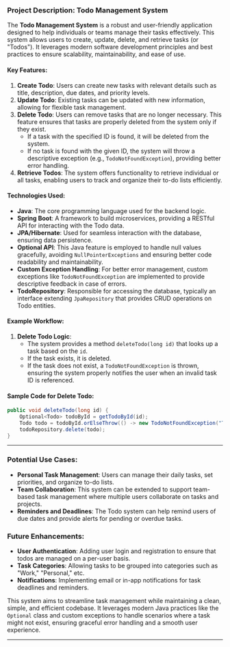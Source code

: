 ### Project Description: Todo Management System

The **Todo Management System** is a robust and user-friendly application designed to help individuals or teams manage their tasks effectively. This system allows users to create, update, delete, and retrieve tasks (or "Todos"). It leverages modern software development principles and best practices to ensure scalability, maintainability, and ease of use.

#### Key Features:
1. **Create Todo**: Users can create new tasks with relevant details such as title, description, due dates, and priority levels.
2. **Update Todo**: Existing tasks can be updated with new information, allowing for flexible task management.
3. **Delete Todo**: Users can remove tasks that are no longer necessary. This feature ensures that tasks are properly deleted from the system only if they exist.
   - If a task with the specified ID is found, it will be deleted from the system.
   - If no task is found with the given ID, the system will throw a descriptive exception (e.g., `TodoNotFoundException`), providing better error handling.
4. **Retrieve Todos**: The system offers functionality to retrieve individual or all tasks, enabling users to track and organize their to-do lists efficiently.

#### Technologies Used:
- **Java**: The core programming language used for the backend logic.
- **Spring Boot**: A framework to build microservices, providing a RESTful API for interacting with the Todo data.
- **JPA/Hibernate**: Used for seamless interaction with the database, ensuring data persistence.
- **Optional API**: This Java feature is employed to handle null values gracefully, avoiding `NullPointerExceptions` and ensuring better code readability and maintainability.
- **Custom Exception Handling**: For better error management, custom exceptions like `TodoNotFoundException` are implemented to provide descriptive feedback in case of errors.
- **TodoRepository**: Responsible for accessing the database, typically an interface extending `JpaRepository` that provides CRUD operations on Todo entities.

#### Example Workflow:
1. **Delete Todo Logic**:
   - The system provides a method `deleteTodo(long id)` that looks up a task based on the `id`.
   - If the task exists, it is deleted.
   - If the task does not exist, a `TodoNotFoundException` is thrown, ensuring the system properly notifies the user when an invalid task ID is referenced.

#### Sample Code for Delete Todo:
```java
public void deleteTodo(long id) {
    Optional<Todo> todoById = getTodoById(id);
    Todo todo = todoById.orElseThrow(() -> new TodoNotFoundException("Todo with id " + id + " not found"));
    todoRepository.delete(todo);
}
```

---

### Potential Use Cases:
- **Personal Task Management**: Users can manage their daily tasks, set priorities, and organize to-do lists.
- **Team Collaboration**: This system can be extended to support team-based task management where multiple users collaborate on tasks and projects.
- **Reminders and Deadlines**: The Todo system can help remind users of due dates and provide alerts for pending or overdue tasks.

### Future Enhancements:
- **User Authentication**: Adding user login and registration to ensure that todos are managed on a per-user basis.
- **Task Categories**: Allowing tasks to be grouped into categories such as "Work," "Personal," etc.
- **Notifications**: Implementing email or in-app notifications for task deadlines and reminders.

This system aims to streamline task management while maintaining a clean, simple, and efficient codebase. It leverages modern Java practices like the `Optional` class and custom exceptions to handle scenarios where a task might not exist, ensuring graceful error handling and a smooth user experience.

--- 

